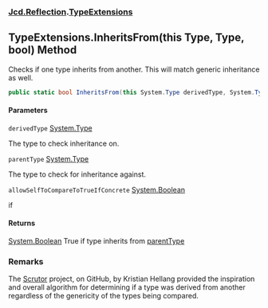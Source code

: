 ### [Jcd.Reflection](Jcd.Reflection.md 'Jcd.Reflection').[TypeExtensions](TypeExtensions.md 'Jcd.Reflection.TypeExtensions')

## TypeExtensions.InheritsFrom(this Type, Type, bool) Method

Checks if one type inherits from another. This will match generic inheritance as well.

```csharp
public static bool InheritsFrom(this System.Type derivedType, System.Type parentType, bool allowSelfToCompareToTrueIfConcrete=false);
```
#### Parameters

<a name='Jcd.Reflection.TypeExtensions.InheritsFrom(thisSystem.Type,System.Type,bool).derivedType'></a>

`derivedType` [System.Type](https://docs.microsoft.com/en-us/dotnet/api/System.Type 'System.Type')

The type to check inheritance on.

<a name='Jcd.Reflection.TypeExtensions.InheritsFrom(thisSystem.Type,System.Type,bool).parentType'></a>

`parentType` [System.Type](https://docs.microsoft.com/en-us/dotnet/api/System.Type 'System.Type')

The type to check for inheritance against.

<a name='Jcd.Reflection.TypeExtensions.InheritsFrom(thisSystem.Type,System.Type,bool).allowSelfToCompareToTrueIfConcrete'></a>

`allowSelfToCompareToTrueIfConcrete` [System.Boolean](https://docs.microsoft.com/en-us/dotnet/api/System.Boolean 'System.Boolean')

if

#### Returns
[System.Boolean](https://docs.microsoft.com/en-us/dotnet/api/System.Boolean 'System.Boolean')
True if type inherits from [parentType](TypeExtensions.InheritsFrom.prelIE42SzV2rQdsVlEfJA.md#Jcd.Reflection.TypeExtensions.InheritsFrom(thisSystem.Type,System.Type,bool).parentType 'Jcd.Reflection.TypeExtensions.InheritsFrom(this System.Type, System.Type, bool).parentType')

### Remarks
The [Scrutor](https://github.com/khellang/Scrutor 'https://github.com/khellang/Scrutor') project, on GitHub, by Kristian Hellang
provided the inspiration and overall algorithm for determining if a type was derived from another
regardless of the genericity of the types being compared.
